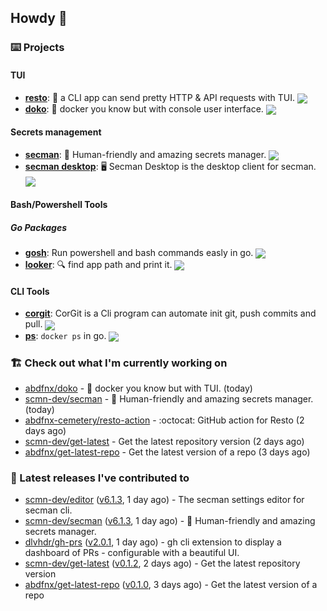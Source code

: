 ## Howdy 👋

### ⌨️ Projects

#### TUI

- [**resto**](https://github.com/abdfnx/resto): 🔗 a CLI app can send pretty HTTP & API requests with TUI. <img src="https://img.shields.io/github/stars/abdfnx/resto?logo=github&style=flat-square" align="center" />
- [**doko**](https://github.com/abdfnx/doko): 🐳 docker you know but with console user interface. <img src="https://img.shields.io/github/stars/abdfnx/doko?logo=github&style=flat-square" align="center" />

#### Secrets management

- [**secman**](https://github.com/scmn-dev/secman): 👊 Human-friendly and amazing secrets manager. <img src="https://img.shields.io/github/stars/scmn-dev/secman?logo=github&style=flat-square" align="center" />
- [**secman desktop**](https://github.com/scmn-dev/desktop): 🖥️ Secman Desktop is the desktop client for secman. <img src="https://img.shields.io/github/stars/scmn-dev/desktop?logo=github&style=flat-square" align="center" />

#### Bash/Powershell Tools

##### Go Packages
- [**gosh**](https://github.com/abdfnx/gosh): Run powershell and bash commands easly in go. <img src="https://img.shields.io/github/stars/abdfnx/gosh?logo=github&style=flat-square" align="center" />
- [**looker**](https://github.com/abdfnx/looker): 🔍 find app path and print it. <img src="https://img.shields.io/github/stars/abdfnx/looker?logo=github&style=flat-square" align="center" />

#### CLI Tools

- [**corgit**](https://github.com/abdfnx/corgit): CorGit is a Cli program can automate init git, push commits and pull. <img src="https://img.shields.io/github/stars/abdfnx/corgit?logo=github&style=flat-square" align="center" />
- [**ps**](https://github.com/scmn-dev/ps): `docker ps` in go. <img src="https://img.shields.io/github/stars/scmn-dev/ps?logo=github&style=flat-square" align="center" />

### 🏗️ Check out what I'm currently working on


- [abdfnx/doko](https://github.com/abdfnx/doko) - 🐳 docker you know but with TUI. (today)
- [scmn-dev/secman](https://github.com/scmn-dev/secman) - 👊 Human-friendly and amazing secrets manager. (today)
- [abdfnx-cemetery/resto-action](https://github.com/abdfnx-cemetery/resto-action) - :octocat: GitHub action for Resto (2 days ago)
- [scmn-dev/get-latest](https://github.com/scmn-dev/get-latest) - Get the latest repository version (2 days ago)
- [abdfnx/get-latest-repo](https://github.com/abdfnx/get-latest-repo) - Get the latest version of a repo (3 days ago)

### 🔭 Latest releases I've contributed to

- [scmn-dev/editor](https://github.com/scmn-dev/editor) ([v6.1.3](https://github.com/scmn-dev/editor/releases/tag/v6.1.3), 1 day ago) - The secman settings editor for secman cli.
- [scmn-dev/secman](https://github.com/scmn-dev/secman) ([v6.1.3](https://github.com/scmn-dev/secman/releases/tag/v6.1.3), 1 day ago) - 👊 Human-friendly and amazing secrets manager.
- [dlvhdr/gh-prs](https://github.com/dlvhdr/gh-prs) ([v2.0.1](https://github.com/dlvhdr/gh-prs/releases/tag/v2.0.1), 1 day ago) - gh cli extension to display a dashboard of PRs - configurable with a beautiful UI.
- [scmn-dev/get-latest](https://github.com/scmn-dev/get-latest) ([v0.1.2](https://github.com/scmn-dev/get-latest/releases/tag/v0.1.2), 2 days ago) - Get the latest repository version
- [abdfnx/get-latest-repo](https://github.com/abdfnx/get-latest-repo) ([v0.1.0](https://github.com/abdfnx/get-latest-repo/releases/tag/v0.1.0), 3 days ago) - Get the latest version of a repo
